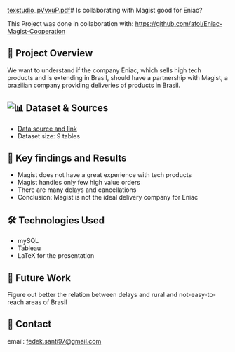 [texstudio_pVvxuP.pdf](https://github.com/user-attachments/files/22661643/texstudio_pVvxuP.pdf)# Is collaborating with Magist good for Eniac?

 
This Project was done in collaboration with: https://github.com/afol/Eniac-Magist-Cooperation

## 🎯 Project Overview
We want to understand if the company Eniac, which sells high tech products and is extending in Brasil, should have a partnership with Magist, a brazilian company providing deliveries of products in Brasil.

## <img draggable="false" role="img" class="emoji" alt="📊" src="https://s.w.org/images/core/emoji/16.0.1/svg/1f4ca.svg"> Dataset &amp; Sources
- [Data source and link](https://drive.usercontent.google.com/download?id=1Y6fWPUQrMofINrIV1X2pIQNcTv-1H2CF&export=download&authuser=0)
- Dataset size: 9 tables
 
## 🚀 Key findings and Results
- Magist does not have a great experience with tech products 
- Magist handles only few high value orders
- There are many delays and cancellations
- Conclusion: Magist is not the ideal delivery company for Eniac
 
## 🛠️ Technologies Used
- mySQL
- Tableau
- LaTeX for the presentation
 
## 🚀 Future Work
Figure out better the relation between delays and rural and not-easy-to-reach areas of Brasil
 
## 📧 Contact
email: fedek.santi97@gmail.com
